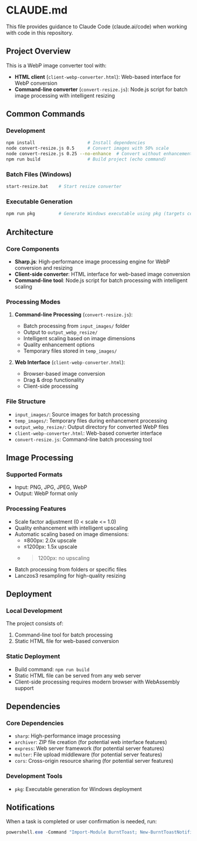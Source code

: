 # CLAUDE.md

This file provides guidance to Claude Code (claude.ai/code) when working with code in this repository.

## Project Overview

This is a WebP image converter tool with:
- **HTML client** (`client-webp-converter.html`): Web-based interface for WebP conversion
- **Command-line converter** (`convert-resize.js`): Node.js script for batch image processing with intelligent resizing

## Common Commands

### Development
```bash
npm install                    # Install dependencies
node convert-resize.js 0.5     # Convert images with 50% scale
node convert-resize.js 0.25 --no-enhance  # Convert without enhancement
npm run build                  # Build project (echo command)
```

### Batch Files (Windows)
```bash
start-resize.bat    # Start resize converter
```

### Executable Generation
```bash
npm run pkg         # Generate Windows executable using pkg (targets convert-resize.js)
```

## Architecture

### Core Components
- **Sharp.js**: High-performance image processing engine for WebP conversion and resizing
- **Client-side converter**: HTML interface for web-based image conversion
- **Command-line tool**: Node.js script for batch processing with intelligent scaling

### Processing Modes
1. **Command-line Processing** (`convert-resize.js`):
   - Batch processing from `input_images/` folder
   - Output to `output_webp_resize/`
   - Intelligent scaling based on image dimensions
   - Quality enhancement options
   - Temporary files stored in `temp_images/`

2. **Web Interface** (`client-webp-converter.html`):
   - Browser-based image conversion
   - Drag & drop functionality
   - Client-side processing

### File Structure
- `input_images/`: Source images for batch processing
- `temp_images/`: Temporary files during enhancement processing
- `output_webp_resize/`: Output directory for converted WebP files
- `client-webp-converter.html`: Web-based converter interface
- `convert-resize.js`: Command-line batch processing tool

## Image Processing

### Supported Formats
- Input: PNG, JPG, JPEG, WebP
- Output: WebP format only

### Processing Features
- Scale factor adjustment (0 < scale <= 1.0)
- Quality enhancement with intelligent upscaling
- Automatic scaling based on image dimensions:
  - ≤800px: 2.0x upscale
  - ≤1200px: 1.5x upscale  
  - >1200px: no upscaling
- Batch processing from folders or specific files
- Lanczos3 resampling for high-quality resizing

## Deployment

### Local Development
The project consists of:
1. Command-line tool for batch processing
2. Static HTML file for web-based conversion

### Static Deployment
- Build command: `npm run build`
- Static HTML file can be served from any web server
- Client-side processing requires modern browser with WebAssembly support

## Dependencies

### Core Dependencies
- `sharp`: High-performance image processing
- `archiver`: ZIP file creation (for potential web interface features)
- `express`: Web server framework (for potential server features)
- `multer`: File upload middleware (for potential server features)
- `cors`: Cross-origin resource sharing (for potential server features)

### Development Tools
- `pkg`: Executable generation for Windows deployment

## Notifications
When a task is completed or user confirmation is needed, run:
```powershell
powershell.exe -Command "Import-Module BurntToast; New-BurntToastNotification -Text 'Claude Code', 'Task Completed or Needs Confirmation'"